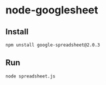 # node-googlesheet

## Install
```
npm unstall google-spreadsheet@2.0.3
```

## Run
```
node spreadsheet.js
```
